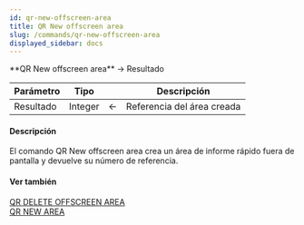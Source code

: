 ```yaml
---
id: qr-new-offscreen-area
title: QR New offscreen area
slug: /commands/qr-new-offscreen-area
displayed_sidebar: docs
---
```


<!--REF #_command_.QR New offscreen area.Syntax-->**QR New offscreen area**  -> Resultado<!-- END REF-->
<!--REF #_command_.QR New offscreen area.Params-->
| Parámetro | Tipo |  | Descripción |
| --- | --- | --- | --- |
| Resultado | Integer | &larr; | Referencia del área creada |

<!-- END REF-->

#### Descripción 

<!--REF #_command_.QR New offscreen area.Summary-->El comando QR New offscreen area crea un área de informe rápido fuera de pantalla y devuelve su número de referencia.<!-- END REF-->

#### Ver también 

[QR DELETE OFFSCREEN AREA](qr-delete-offscreen-area.md)  
[QR NEW AREA](qr-new-area.md)  